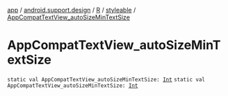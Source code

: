 [app](../../../index.md) / [android.support.design](../../index.md) / [R](../index.md) / [styleable](index.md) / [AppCompatTextView_autoSizeMinTextSize](.)

# AppCompatTextView_autoSizeMinTextSize

`static val AppCompatTextView_autoSizeMinTextSize: `[`Int`](https://kotlinlang.org/api/latest/jvm/stdlib/kotlin/-int/index.html)
`static val AppCompatTextView_autoSizeMinTextSize: `[`Int`](https://kotlinlang.org/api/latest/jvm/stdlib/kotlin/-int/index.html)